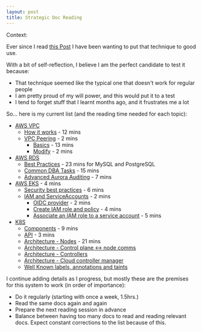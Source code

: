 ```yaml
---
layout: post
title: Strategic Doc Reading
---
```

Context:  


Ever since I read [this Post](https://acloudguru.com/blog/engineering/the-career-changing-art-of-reading-the-docs) I have been wanting to put that technique to good use.

With a bit of self-reflection, I believe I am the perfect candidate to test it because:
- That technique seemed like the typical one that doesn't work for regular people
- I am pretty proud of my will power, and this would put it to a test
- I tend to forget stuff that I learnt months ago, and it frustrates me a lot

So... here is my current list (and the reading time needed for each topic):
- [AWS VPC](https://docs.aws.amazon.com/vpc/latest/userguide/what-is-amazon-vpc.html)
  - [How it works](https://docs.aws.amazon.com/vpc/latest/userguide/how-it-works.html) - 12 mins
  - [VPC Peering](ttps://docs.aws.amazon.com/vpc/latest/peering/what-is-vpc-peering.html) - 2 mins
    - [Basics](https://docs.aws.amazon.com/vpc/latest/peering/vpc-peering-basics.html) - 13 mins
    - [Modify](https://docs.aws.amazon.com/vpc/latest/peering/modify-peering-connections.html) - 2 mins
- [AWS RDS](https://docs.aws.amazon.com/AmazonRDS/latest/UserGuide/Welcome.html)
  - [Best Practices](https://docs.aws.amazon.com/AmazonRDS/latest/UserGuide/CHAP_BestPractices.html) - 23 mins for MySQL and PostgreSQL
  - [Common DBA Tasks](https://docs.aws.amazon.com/AmazonRDS/latest/UserGuide/Appendix.MySQL.CommonDBATasks.html) - 15 mins
  - [Advanced Aurora Auditing](https://docs.aws.amazon.com/AmazonRDS/latest/AuroraUserGuide/AuroraMySQL.Auditing.html) - 7 mins
- [AWS EKS](https://docs.aws.amazon.com/eks/latest/userguide/what-is-eks.html) - 4 mins
  -  [Security best practices](https://docs.aws.amazon.com/eks/latest/userguide/best-practices-security.html) - 6 mins
  - [IAM and ServiceAccounts](https://docs.aws.amazon.com/eks/latest/userguide/iam-roles-for-service-accounts.html) - 2 mins
    - [OIDC provider](https://docs.aws.amazon.com/eks/latest/userguide/enable-iam-roles-for-service-accounts.html) - 2 mins
    - [Create IAM role and policy](https://docs.aws.amazon.com/eks/latest/userguide/create-service-account-iam-policy-and-role.html) - 4 mins
    - [Associate an IAM role to a service account](https://docs.aws.amazon.com/eks/latest/userguide/specify-service-account-role.html) - 5 mins
- [K8S](https://kubernetes.io/docs/home/)
  - [Components](https://kubernetes.io/docs/concepts/overview/components/) - 9 mins
  - [API](https://kubernetes.io/docs/concepts/overview/kubernetes-api/) - 3 mins
  - [Architecture - Nodes](https://kubernetes.io/docs/concepts/architecture/nodes/) - 21 mins
  - [Architecture - Control plane <-> node comms](https://kubernetes.io/docs/concepts/architecture/control-plane-node-communication/)
  - [Architecture - Controllers](https://kubernetes.io/docs/concepts/architecture/controller/)
  - [Architecture - Cloud controller manager](https://kubernetes.io/docs/concepts/architecture/cloud-controller/)
  - [Well Known labels, annotations and taints](https://kubernetes.io/docs/reference/labels-annotations-taints/)

I continue adding details as I progress, but mostly these are the premises for this system to work (in order of importance):
- Do it regularly (starting with once a week, 1.5hrs.)
- Read the same docs again and again
- Prepare the next reading session in advance
- Balance between having too many docs to read and reading relevant docs. Expect constant corrections to the list because of this.


